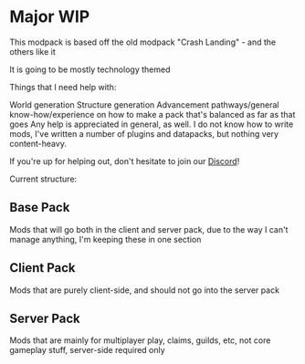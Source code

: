 # Major WIP

This modpack is based off the old modpack "Crash Landing" - and the others like it

It is going to be mostly technology themed

Things that I need help with:

World generation
Structure generation
Advancement pathways/general know-how/experience on how to make a pack that's balanced as far as that goes
Any help is appreciated in general, as well. I do not know how to write mods, I've written a number of plugins and datapacks, 
but nothing very content-heavy.

If you're up for helping out, don't hesitate to join our [Discord](https://discord.gg/qe3YQrbegA)!

Current structure:

## Base Pack
Mods that will go both in the client and server pack, due to the way I can't manage anything, I'm keeping these in one section

## Client Pack
Mods that are purely client-side, and should not go into the server pack

## Server Pack
Mods that are mainly for multiplayer play, claims, guilds, etc, not core gameplay stuff, server-side required only

